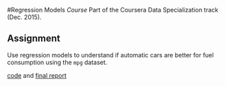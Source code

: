 #Regression Models _Course_
Part of the Coursera Data Specialization track (Dec. 2015).

## Assignment
Use regression models to understand if automatic cars are better for fuel consumption using the `mpg` dataset.

[code](https://github.com/pparacch/RegressionModels/blob/master/RegressionModels_pa.Rmd) and [final report](https://github.com/pparacch/RegressionModels/blob/master/RegressionModels_pa.pdf)
